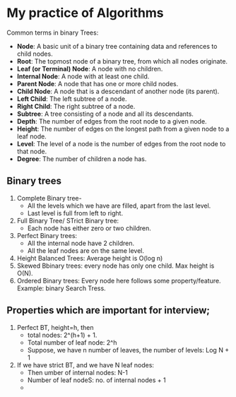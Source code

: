 # My practice of Algorithms
Common terms in binary Trees:
- **Node**: A basic unit of a binary tree containing data and references to child nodes.
- **Root**: The topmost node of a binary tree, from which all nodes originate.
- **Leaf (or Terminal) Node**: A node with no children.
- **Internal Node**: A node with at least one child.
- **Parent Node**: A node that has one or more child nodes.
- **Child Node**: A node that is a descendant of another node (its parent).
- **Left Child**: The left subtree of a node.
- **Right Child**: The right subtree of a node.
- **Subtree**: A tree consisting of a node and all its descendants.
- **Depth**: The number of edges from the root node to a given node.
- **Height**: The number of edges on the longest path from a given node to a leaf node.
- **Level**: The level of a node is the number of edges from the root node to that node.
- **Degree**: The number of children a node has.


## Binary trees
1. Complete Binary tree- 
   - All the levels which we have are filled, apart from the last level. 
   - Last level is full from left to right.
2. Full Binary Tree/ STrict Binary tree:
   - Each node has either zero or two children.
3. Perfect Binary trees:
   - All the internal node have 2 children.
   - All the leaf nodes are on the same level.
4. Height Balanced Trees: Average height is O(log n)
5. Skewed Bbinary trees: every node has only one child. Max height is O(N).
6. Ordered Binary trees: Every node here follows some property/feature. Example: binary Search Tress.

## Properties which are important for interview;
1. Perfect BT, height=h, then 
   - total nodes: 2^(h+1) + 1.
   - Total number of leaf node: 2^h
   - Suppose, we have n number of leaves, the number of levels: Log N + 1 
2. If we have strict BT, and we have N leaf nodes:
   - Then umber of internal nodes: N-1
   - Number of leaf nodeS: no. of internal nodes + 1
   - 